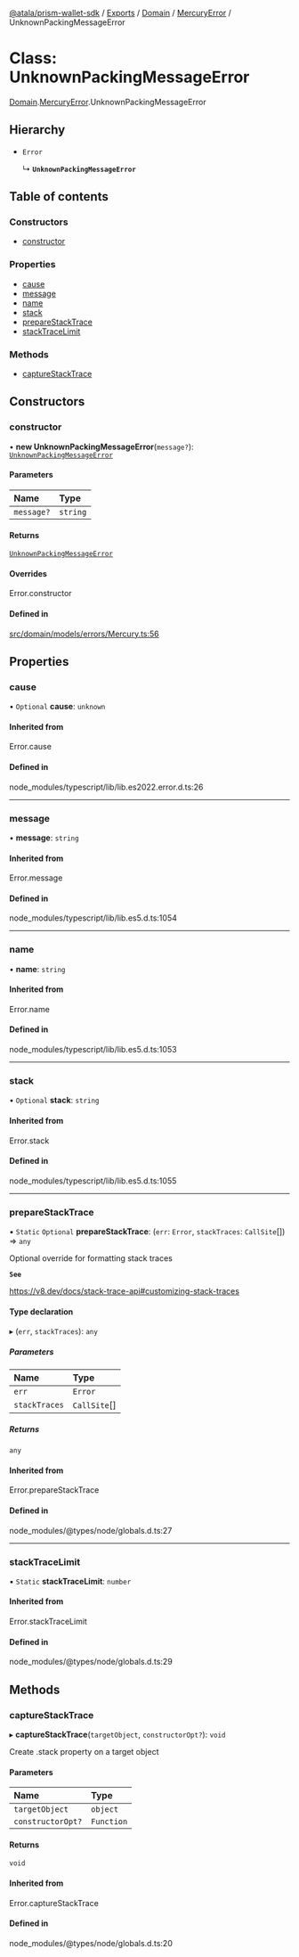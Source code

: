 [@atala/prism-wallet-sdk](../README.md) / [Exports](../modules.md) / [Domain](../modules/Domain.md) / [MercuryError](../modules/Domain.MercuryError.md) / UnknownPackingMessageError

# Class: UnknownPackingMessageError

[Domain](../modules/Domain.md).[MercuryError](../modules/Domain.MercuryError.md).UnknownPackingMessageError

## Hierarchy

- `Error`

  ↳ **`UnknownPackingMessageError`**

## Table of contents

### Constructors

- [constructor](Domain.MercuryError.UnknownPackingMessageError.md#constructor)

### Properties

- [cause](Domain.MercuryError.UnknownPackingMessageError.md#cause)
- [message](Domain.MercuryError.UnknownPackingMessageError.md#message)
- [name](Domain.MercuryError.UnknownPackingMessageError.md#name)
- [stack](Domain.MercuryError.UnknownPackingMessageError.md#stack)
- [prepareStackTrace](Domain.MercuryError.UnknownPackingMessageError.md#preparestacktrace)
- [stackTraceLimit](Domain.MercuryError.UnknownPackingMessageError.md#stacktracelimit)

### Methods

- [captureStackTrace](Domain.MercuryError.UnknownPackingMessageError.md#capturestacktrace)

## Constructors

### constructor

• **new UnknownPackingMessageError**(`message?`): [`UnknownPackingMessageError`](Domain.MercuryError.UnknownPackingMessageError.md)

#### Parameters

| Name | Type |
| :------ | :------ |
| `message?` | `string` |

#### Returns

[`UnknownPackingMessageError`](Domain.MercuryError.UnknownPackingMessageError.md)

#### Overrides

Error.constructor

#### Defined in

[src/domain/models/errors/Mercury.ts:56](https://github.com/hyperledger/identus-edge-agent-sdk-ts/blob/70efa8b16122ab132f36ab1c9f2ac30b3a4b3176/src/domain/models/errors/Mercury.ts#L56)

## Properties

### cause

• `Optional` **cause**: `unknown`

#### Inherited from

Error.cause

#### Defined in

node_modules/typescript/lib/lib.es2022.error.d.ts:26

___

### message

• **message**: `string`

#### Inherited from

Error.message

#### Defined in

node_modules/typescript/lib/lib.es5.d.ts:1054

___

### name

• **name**: `string`

#### Inherited from

Error.name

#### Defined in

node_modules/typescript/lib/lib.es5.d.ts:1053

___

### stack

• `Optional` **stack**: `string`

#### Inherited from

Error.stack

#### Defined in

node_modules/typescript/lib/lib.es5.d.ts:1055

___

### prepareStackTrace

▪ `Static` `Optional` **prepareStackTrace**: (`err`: `Error`, `stackTraces`: `CallSite`[]) => `any`

Optional override for formatting stack traces

**`See`**

https://v8.dev/docs/stack-trace-api#customizing-stack-traces

#### Type declaration

▸ (`err`, `stackTraces`): `any`

##### Parameters

| Name | Type |
| :------ | :------ |
| `err` | `Error` |
| `stackTraces` | `CallSite`[] |

##### Returns

`any`

#### Inherited from

Error.prepareStackTrace

#### Defined in

node_modules/@types/node/globals.d.ts:27

___

### stackTraceLimit

▪ `Static` **stackTraceLimit**: `number`

#### Inherited from

Error.stackTraceLimit

#### Defined in

node_modules/@types/node/globals.d.ts:29

## Methods

### captureStackTrace

▸ **captureStackTrace**(`targetObject`, `constructorOpt?`): `void`

Create .stack property on a target object

#### Parameters

| Name | Type |
| :------ | :------ |
| `targetObject` | `object` |
| `constructorOpt?` | `Function` |

#### Returns

`void`

#### Inherited from

Error.captureStackTrace

#### Defined in

node_modules/@types/node/globals.d.ts:20
